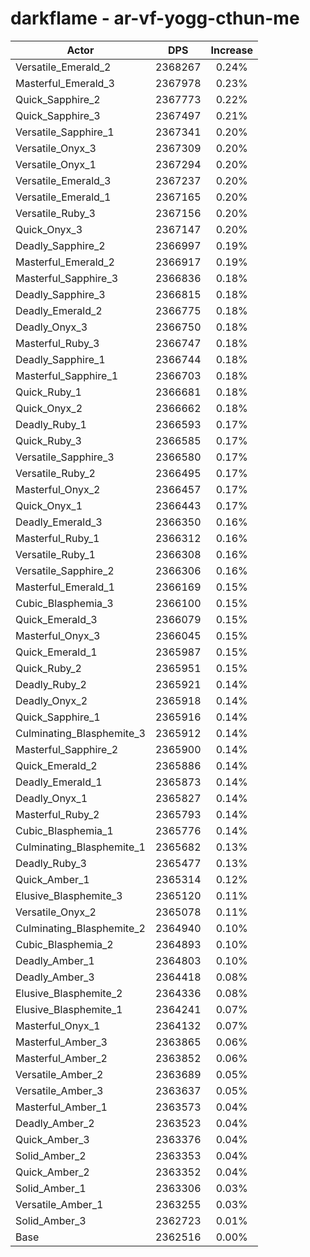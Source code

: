 # darkflame - ar-vf-yogg-cthun-me
| Actor | DPS | Increase |
|---|:---:|:---:|
|Versatile_Emerald_2|2368267|0.24%|
|Masterful_Emerald_3|2367978|0.23%|
|Quick_Sapphire_2|2367773|0.22%|
|Quick_Sapphire_3|2367497|0.21%|
|Versatile_Sapphire_1|2367341|0.20%|
|Versatile_Onyx_3|2367309|0.20%|
|Versatile_Onyx_1|2367294|0.20%|
|Versatile_Emerald_3|2367237|0.20%|
|Versatile_Emerald_1|2367165|0.20%|
|Versatile_Ruby_3|2367156|0.20%|
|Quick_Onyx_3|2367147|0.20%|
|Deadly_Sapphire_2|2366997|0.19%|
|Masterful_Emerald_2|2366917|0.19%|
|Masterful_Sapphire_3|2366836|0.18%|
|Deadly_Sapphire_3|2366815|0.18%|
|Deadly_Emerald_2|2366775|0.18%|
|Deadly_Onyx_3|2366750|0.18%|
|Masterful_Ruby_3|2366747|0.18%|
|Deadly_Sapphire_1|2366744|0.18%|
|Masterful_Sapphire_1|2366703|0.18%|
|Quick_Ruby_1|2366681|0.18%|
|Quick_Onyx_2|2366662|0.18%|
|Deadly_Ruby_1|2366593|0.17%|
|Quick_Ruby_3|2366585|0.17%|
|Versatile_Sapphire_3|2366580|0.17%|
|Versatile_Ruby_2|2366495|0.17%|
|Masterful_Onyx_2|2366457|0.17%|
|Quick_Onyx_1|2366443|0.17%|
|Deadly_Emerald_3|2366350|0.16%|
|Masterful_Ruby_1|2366312|0.16%|
|Versatile_Ruby_1|2366308|0.16%|
|Versatile_Sapphire_2|2366306|0.16%|
|Masterful_Emerald_1|2366169|0.15%|
|Cubic_Blasphemia_3|2366100|0.15%|
|Quick_Emerald_3|2366079|0.15%|
|Masterful_Onyx_3|2366045|0.15%|
|Quick_Emerald_1|2365987|0.15%|
|Quick_Ruby_2|2365951|0.15%|
|Deadly_Ruby_2|2365921|0.14%|
|Deadly_Onyx_2|2365918|0.14%|
|Quick_Sapphire_1|2365916|0.14%|
|Culminating_Blasphemite_3|2365912|0.14%|
|Masterful_Sapphire_2|2365900|0.14%|
|Quick_Emerald_2|2365886|0.14%|
|Deadly_Emerald_1|2365873|0.14%|
|Deadly_Onyx_1|2365827|0.14%|
|Masterful_Ruby_2|2365793|0.14%|
|Cubic_Blasphemia_1|2365776|0.14%|
|Culminating_Blasphemite_1|2365682|0.13%|
|Deadly_Ruby_3|2365477|0.13%|
|Quick_Amber_1|2365314|0.12%|
|Elusive_Blasphemite_3|2365120|0.11%|
|Versatile_Onyx_2|2365078|0.11%|
|Culminating_Blasphemite_2|2364940|0.10%|
|Cubic_Blasphemia_2|2364893|0.10%|
|Deadly_Amber_1|2364803|0.10%|
|Deadly_Amber_3|2364418|0.08%|
|Elusive_Blasphemite_2|2364336|0.08%|
|Elusive_Blasphemite_1|2364241|0.07%|
|Masterful_Onyx_1|2364132|0.07%|
|Masterful_Amber_3|2363865|0.06%|
|Masterful_Amber_2|2363852|0.06%|
|Versatile_Amber_2|2363689|0.05%|
|Versatile_Amber_3|2363637|0.05%|
|Masterful_Amber_1|2363573|0.04%|
|Deadly_Amber_2|2363523|0.04%|
|Quick_Amber_3|2363376|0.04%|
|Solid_Amber_2|2363353|0.04%|
|Quick_Amber_2|2363352|0.04%|
|Solid_Amber_1|2363306|0.03%|
|Versatile_Amber_1|2363255|0.03%|
|Solid_Amber_3|2362723|0.01%|
|Base|2362516|0.00%|
